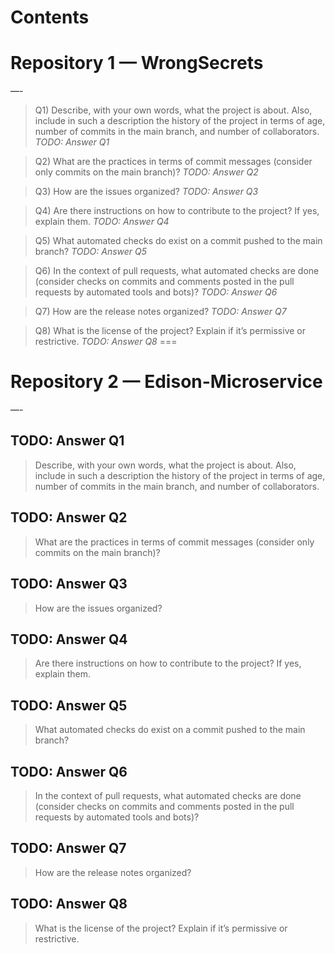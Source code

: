 
# Contents
# Repository 1 — WrongSecrets
—-
> Q1) Describe, with your own words, what the project is about. Also, include in such a description the history of the project in terms of age, number of commits in the main branch, and number of collaborators.
*TODO: Answer Q1*

> Q2) What are the practices in terms of commit messages (consider only commits on the main branch)?
*TODO: Answer  Q2*

> Q3) How are the issues organized?
*TODO: Answer Q3*

> Q4) Are there instructions on how to contribute to the project? If yes, explain them.
*TODO: Answer Q4*

> Q5) What automated checks do exist on a commit pushed to the main branch?
*TODO: Answer Q5*

> Q6) In the context of pull requests, what automated checks are done (consider checks on commits and comments posted in the pull requests by automated tools and bots)?
*TODO: Answer Q6*

> Q7) How are the release notes organized?
*TODO: Answer Q7*

> Q8) What is the license of the project? Explain if it’s permissive or restrictive.
*TODO: Answer Q8*
=== 
# Repository 2 — Edison-Microservice
—-
## TODO: Answer Q1
> Describe, with your own words, what the project is about. Also, include in such a description the history of the project in terms of age, number of commits in the main branch, and number of collaborators.

## TODO: Answer Q2
> What are the practices in terms of commit messages (consider only commits on the main branch)?

## TODO: Answer Q3
> How are the issues organized?

## TODO: Answer Q4
> Are there instructions on how to contribute to the project? If yes, explain them.
## TODO: Answer Q5
> What automated checks do exist on a commit pushed to the main branch?
## TODO: Answer Q6
> In the context of pull requests, what automated checks are done (consider checks on commits and comments posted in the pull requests by automated tools and bots)?
## TODO: Answer Q7
> How are the release notes organized?
## TODO: Answer Q8
> What is the license of the project? Explain if it’s permissive or restrictive.


